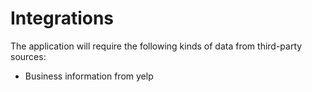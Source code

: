 # Integrations

The application will require the following kinds of data from third-party sources:

* Business information from yelp



